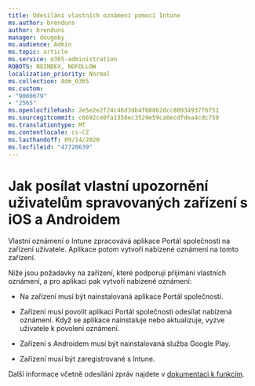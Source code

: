 ```yaml
---
title: Odesílání vlastních oznámení pomocí Intune
ms.author: brenduns
author: brenduns
manager: dougeby
ms.audience: Admin
ms.topic: article
ms.service: o365-administration
ROBOTS: NOINDEX, NOFOLLOW
localization_priority: Normal
ms.collection: Adm_O365
ms.custom:
- "9000679"
- "2565"
ms.openlocfilehash: 2e5e2e2f24c46d3db4f08862dcc80934937f6f51
ms.sourcegitcommit: c6692ce0fa1358ec3529e59ca0ecdfdea4cdc759
ms.translationtype: MT
ms.contentlocale: cs-CZ
ms.lasthandoff: 09/14/2020
ms.locfileid: "47720639"
---
```

# <a name="how-to-send-custom-notifications-to-the-users-of-managed-ios-and-android-devices"></a>Jak posílat vlastní upozornění uživatelům spravovaných zařízení s iOS a Androidem

Vlastní oznámení o Intune zpracovává aplikace Portál společnosti na zařízení uživatele. Aplikace potom vytvoří nabízené oznámení na tomto zařízení.

Níže jsou požadavky na zařízení, které podporují přijímání vlastních oznámení, a pro aplikaci pak vytvoří nabízené oznámení:

- Na zařízení musí být nainstalovaná aplikace Portál společnosti.  

- Zařízení musí povolit aplikaci Portál společnosti odesílat nabízená oznámení. Když se aplikace nainstaluje nebo aktualizuje, vyzve uživatele k povolení oznámení.

- Zařízení s Androidem musí být nainstalovaná služba Google Play.

- Zařízení musí být zaregistrované s Intune.

Další informace včetně odesílání zpráv najdete v [dokumentaci k funkcím](https://docs.microsoft.com/intune/custom-notifications).
